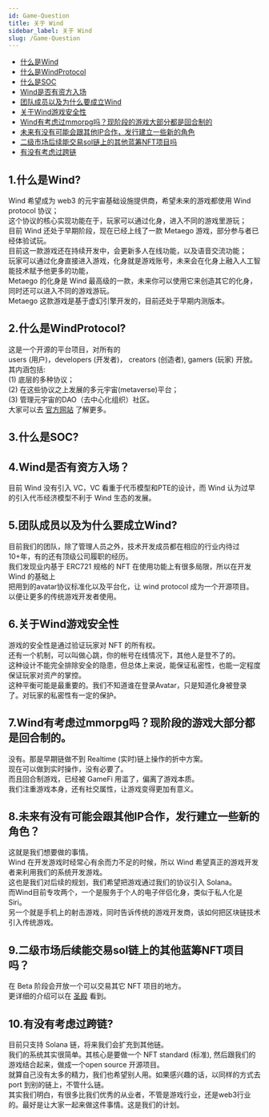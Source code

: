 ```yaml
---
id: Game-Question
title: 关于 Wind
sidebar_label: 关于 Wind
slug: /Game-Question
---
```

+ [什么是Wind](#1%E4%BB%80%E4%B9%88%E6%98%AFwind)
+ [什么是WindProtocol](#2%E4%BB%80%E4%B9%88%E6%98%AFwindprotocol)
+ [什么是SOC](#3%E4%BB%80%E4%B9%88%E6%98%AFsoc)
+ [Wind是否有资方入场](#4wind%E6%98%AF%E5%90%A6%E6%9C%89%E8%B5%84%E6%96%B9%E5%85%A5%E5%9C%BA)
+ [团队成员以及为什么要成立Wind](#5%E5%9B%A2%E9%98%9F%E6%88%90%E5%91%98%E4%BB%A5%E5%8F%8A%E4%B8%BA%E4%BB%80%E4%B9%88%E8%A6%81%E6%88%90%E7%AB%8Bwind)
+ [关于Wind游戏安全性](#6%E5%85%B3%E4%BA%8Ewind%E6%B8%B8%E6%88%8F%E5%AE%89%E5%85%A8%E6%80%A7)
+ [Wind有考虑过mmorpg吗？现阶段的游戏大部分都是回合制的](#7wind%E6%9C%89%E8%80%83%E8%99%91%E8%BF%87mmorpg%E5%90%97%E7%8E%B0%E9%98%B6%E6%AE%B5%E7%9A%84%E6%B8%B8%E6%88%8F%E5%A4%A7%E9%83%A8%E5%88%86%E9%83%BD%E6%98%AF%E5%9B%9E%E5%90%88%E5%88%B6%E7%9A%84)
+ [未来有没有可能会跟其他IP合作，发行建立一些新的角色](#8%E6%9C%AA%E6%9D%A5%E6%9C%89%E6%B2%A1%E6%9C%89%E5%8F%AF%E8%83%BD%E4%BC%9A%E8%B7%9F%E5%85%B6%E4%BB%96ip%E5%90%88%E4%BD%9C%E5%8F%91%E8%A1%8C%E5%BB%BA%E7%AB%8B%E4%B8%80%E4%BA%9B%E6%96%B0%E7%9A%84%E8%A7%92%E8%89%B2)
+ [二级市场后续能交易sol链上的其他蓝筹NFT项目吗](#9%E4%BA%8C%E7%BA%A7%E5%B8%82%E5%9C%BA%E5%90%8E%E7%BB%AD%E8%83%BD%E4%BA%A4%E6%98%93sol%E9%93%BE%E4%B8%8A%E7%9A%84%E5%85%B6%E4%BB%96%E8%93%9D%E7%AD%B9nft%E9%A1%B9%E7%9B%AE%E5%90%97)
+ [有没有考虑过跨链](#10%E6%9C%89%E6%B2%A1%E6%9C%89%E8%80%83%E8%99%91%E8%BF%87%E8%B7%A8%E9%93%BE)

## 1.什么是Wind?
Wind 希望成为 web3 的元宇宙基础设施提供商，希望未来的游戏都使用 Wind protocol 协议；<br />
这个协议的核心实现功能在于，玩家可以通过化身，进入不同的游戏里游玩；<br />
目前 Wind 还处于早期阶段，现在已经上线了一款 Metaego 游戏，部分参与者已经体验试玩。<br />
目前这一款游戏还在持续开发中，会更新多人在线功能，以及语音交流功能；<br />
玩家可以通过化身直接进入游戏，化身就是游戏账号，未来会在化身上融入人工智能技术赋予他更多的功能，<br />
Metaego 的化身是 Wind 最高级的一款，未来你可以使用它来创造其它的化身，同时还可以进入不同的游戏游玩。<br />
Metaego 这款游戏是基于虚幻引擎开发的，目前还处于早期内测版本。<br />

## 2.什么是WindProtocol?
这是一个开源的平台项目，对所有的 <br />
users (用户)，developers (开发者)， creators (创造者), gamers (玩家) 开放。<br />
其内涵包括:<br />
(1) 底层的多种协议；<br />
(2) 在这些协议之上发展的多元宇宙(metaverse)平台；<br />
(3) 管理元宇宙的DAO（去中心化组织）社区。<br />
大家可以去 [官方网站](https://www.windportocol.org) 了解更多。<br />

## 3.什么是SOC?

## 4.Wind是否有资方入场？
目前 Wind 没有引入 VC，VC 看重于代币模型和PTE的设计，而 Wind 认为过早的引入代币经济模型不利于 Wind 生态的发展。<br />

## 5.团队成员以及为什么要成立Wind?
目前我们的团队，除了管理人员之外，技术开发成员都在相应的行业内待过10+年，有的还有顶级公司履职的经历。<br />
我们发现业内基于 ERC721 规格的 NFT 在使用功能上有很多局限，所以在开发 Wind 的基础上 <br />
把用到的avatar协议标准化以及平台化，让 wind protocol 成为一个开源项目。<br />
以便让更多的传统游戏开发者使用。<br />

## 6.关于Wind游戏安全性
游戏的安全性是通过验证玩家对 NFT 的所有权。<br />
还有一个机制，可以叫做心跳，你的帐号在线情况下，其他人是登不了的。<br />
这种设计不能完全排除安全的隐患，但总体上来说，能保证私密性，也能一定程度保证玩家对资产的掌控。<br />
这种平衡可能是最重要的。我们不知道谁在登录Avatar，只是知道化身被登录了。对玩家的私密性有一定的保护。<br />

## 7.Wind有考虑过mmorpg吗？现阶段的游戏大部分都是回合制的。
没有。那是早期链做不到 Realtime (实时)链上操作的折中方案。<br />
现在可以做到实时操作，没有必要了。<br />
而且回合制游戏，已经被 GameFi 用滥了，偏离了游戏本质。<br />
我们注重游戏本身，还有社交属性，让游戏变得更加有意义。<br />

## 8.未来有没有可能会跟其他IP合作，发行建立一些新的角色？
这就是我们想要做的事情。<br />
Wind 在开发游戏时经常心有余而力不足的时候，所以 Wind 希望真正的游戏开发者来利用我们的系统开发游戏。<br />
这也是我们对后续的规划，我们希望把游戏通过我们的协议引入 Solana。<br />
而Wind目前专攻两个，一个是服务于个人的电子伴侣化身，类似于私人化是 Siri。<br />
另一个就是手机上的射击游戏，同时告诉传统的游戏开发商，该如何把区块链技术引入传统游戏。<br />

## 9.二级市场后续能交易sol链上的其他蓝筹NFT项目吗？
在 Beta 阶段会开放一个可以交易其它 NFT 项目的地方。<br />
更详细的介绍可以在 [圣殿](Palace-Marketplace) 看到。<br />

## 10.有没有考虑过跨链?
目前只支持 Solana 链，将来我们会扩充到其他链。<br />
我们的系统其实很简单。其核心是要做一个 NFT standard (标准), 然后跟我们的游戏结合起来，做成一个open source 开源项目。<br />
就算自己没有太多的精力，我们也希望别人用。如果感兴趣的话，以同样的方式去 port 到别的链上，不管什么链。<br />
其实我们明白，有很多比我们优秀的从业者，不管是游戏行业，还是web3行业的。最好是让大家一起来做这件事情。这是我们的计划。<br />


